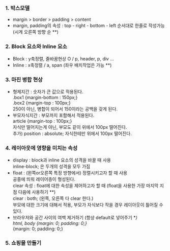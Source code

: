 ### 1. 박스모델
- margin > border > padding > content
- margin, padding의 속성 : top - right - bottom - left 순서대로 한줄로 작성가능(시계 오른쪽 방향 순 **)

### 2. Block 요소와 Inline 요소
- Block : y축정렬, 줄바꿈현상 O / p, header, p, div ...
- Inline : x축정렬 / a, span (좌우 배치작업은 가능 **)

### 3. 마진 병합 현상
- 형제지간 : 숫자가 큰 값으로 적용된다.
  <br>.box1 {margin-bottom : 150px;}
  <br>.box2 {margin-top : 100px;}
  <br>250이 아닌, 병합이 되어서 150이라는 공백을 갖게 된다.
- 부모자식지간 : 부모까지 포함해서 적용된다.
  <br>article {margin-top : 100px;}
  <br>자식만 떨어지는게 아닌, 부모도 같이 위에서 100px 떨어진다.
  <br> 추가) position : absolute; 자식한테만 위에서 100px 떨어진다.

### 4. 레이아웃에 영향을 미치는 속성
- display : block과 inline 요소의 성격을 바꿀 때 사용
  <br>inline-block; 은 두개의 성격을 모두 가짐
- float : (왼쪽or오른쪽 특정 방향에서) 정렬시키고자 할 때 사용
  <br>공중에 띄워 레이어층이 형성된다.
  <br>clear 속성 : float에 대한 속성을 제어하고자 할 때 (float을 사용한 가장 마지막 지점 다음에 사용하기 **)
  <br>clear : both; (왼쪽, 오른쪽 다 clear 한다.)
  <br>부모에 대한 크기에 대해서 적용, 부모가 자식보다 작을 경우 레이아웃이 틀어질 수 있다. 
- 브라우저와 공간 사이의 여백 제거하기 (항상 default로 넣어주기 **)
  <br>html, body {margin: 0; padding: 0;} 
  <br>* {margin: 0; padding: 0;} <!-- * : 모든 html 태그들에 적용하겠다. -->

### 5. 쇼핑몰 만들기

